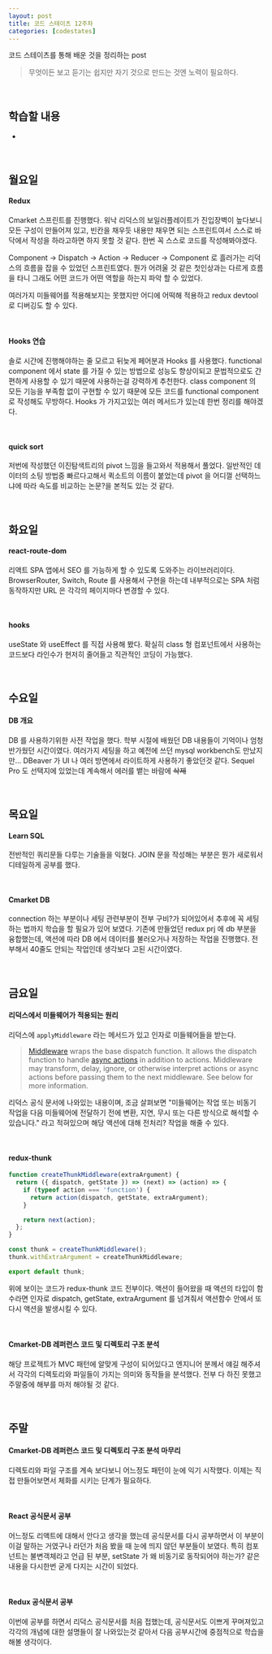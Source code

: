 ```yaml
---
layout: post
title: 코드 스테이츠 12주차
categories: [codestates]
---
```


코드 스테이츠를 통해 배운 것을 정리하는 post

> 무엇이든 보고 듣기는 쉽지만
> 자기 것으로 만드는 것엔 노력이 필요하다.

<br>

## 학습할 내용

- 

<br>

## 월요일

#### Redux

Cmarket 스프린트를 진행했다. 워낙 리덕스의 보일러플레이트가 진입장벽이 높다보니 모든 구성이 만들어져 있고, 빈칸을 채우듯 내용만 채우면 되는 스프린트여서 스스로 바닥에서 작성을 하라고하면 하지 못할 것 같다. 한번 꼭 스스로 코드를 작성해봐야겠다.

Component -> Dispatch -> Action -> Reducer -> Component 로 흘러가는 리덕스의 흐름을 잡을 수 있었던 스프린트였다. 뭔가 어려울 것  같은 첫인상과는 다르게 흐름을 타니 그래도 어떤 코드가 어떤 역할을 하는지 파악 할 수 있었다.

여러가지 미들웨어를 적용해보지는 못했지만 어디에 어떡해 적용하고 redux devtool 로 디버깅도 할 수 있다.

<br>

#### Hooks 연습

솔로 시간에 진행해야하는 줄 모르고 뒤늦게 페어분과 Hooks 를 사용했다. functional component 에서 state 를 가질 수 있는 방법으로 성능도 향상이되고 문법적으로도 간편하게 사용할 수 있기 때문에 사용하는걸 강력하게 추천한다. class component 의 모든 기능을 부족함 없이 구현할 수 있기 때문에 모든 코드를 functional component 로 작성해도 무방하다. Hooks 가 가지고있는 여러 메서드가 있는데 한번 정리를 해야겠다.

<br>

#### quick sort

저번에 작성했던 이진탐색트리의 pivot 느낌을 들고와서 적용해서 풀었다. 일반적인 데이터의 소팅 방법중 빠르다고해서 퀵소트의 이름이 붙었는데 pivot 을 어디껄 선택하느냐에 따라 속도를 비교하는 논문?을 본적도 있는 것 같다.

<br>

## 화요일

#### react-route-dom

리액트 SPA 앱에서 SEO 를 가능하게 할 수 있도록 도와주는 라이브러리이다. BrowserRouter, Switch, Route 를 사용해서 구현을 하는데 내부적으로는 SPA 처럼 동작하지만 URL 은 각각의 페이지마다 변경할 수 있다. 

<br>

#### hooks

useState 와 useEffect 를 직접 사용해 봤다. 확실히 class 형 컴포넌트에서 사용하는 코드보다 라인수가 현저히 줄어들고 직관적인 코딩이 가능했다.

<br>

## 수요일

#### DB 개요

DB 를 사용하기위한 사전 작업을 했다. 학부 시절에 배웠던 DB 내용들이 기억이나 엄청 반가웠던 시간이였다. 여러가지 세팅을 하고 예전에 쓰던 mysql workbench도 만났지만... DBeaver 가 UI 나 여러 방면에서 라이트하게 사용하기 좋았던것 같다. Sequel Pro 도 선택지에 있었는데 계속해서 에러를 뱉는 바람에 ~~삭제~~

<br>

## 목요일

#### Learn SQL

전반적인 쿼리문들 다루는 기술들을 익혔다. JOIN 문을 작성해는 부분은 뭔가 새로워서 디테일하게 공부를 했다.

<br>

#### Cmarket DB

connection 하는 부분이나 세팅 관련부분이 전부 구비?가 되어있어서 추후에 꼭 세팅하는 법까지 학습을 할 필요가 있어 보였다. 기존에 만들었던 redux prj 에 db 부분을 융합했는데, 액션에 따라 DB 에서 데이터를 불러오거나 저장하는 작업을 진행했다.  전부해서 40줄도 안되는 작업인데 생각보다 고된 시간이였다.

<br>

## 금요일

#### 리덕스에서 미들웨어가 적용되는 원리

리덕스에 `applyMiddleware` 라는 메서드가 있고 인자로 미들웨어들을 받는다. 

> [Middleware](https://redux.js.org/understanding/thinking-in-redux/glossary#middleware) wraps the base dispatch function. It allows the dispatch function to handle [async actions](https://redux.js.org/understanding/thinking-in-redux/glossary#async-action) in addition to actions. Middleware may transform, delay, ignore, or otherwise interpret actions or async actions before passing them to the next middleware. See below for more information.

리덕스 공식 문서에 나와있는 내용이며, 조금 살펴보면 "미들웨어는 작업 또는 비동기 작업을 다음 미들웨어에 전달하기 전에 변환, 지연, 무시 또는 다른 방식으로 해석할 수 있습니다." 라고 적혀있으며 해당 액션에 대해 전처리? 작업을 해줄 수 있다.

<br>

#### redux-thunk

```javascript
function createThunkMiddleware(extraArgument) {
  return ({ dispatch, getState }) => (next) => (action) => {
    if (typeof action === 'function') {
      return action(dispatch, getState, extraArgument);
    }

    return next(action);
  };
}

const thunk = createThunkMiddleware();
thunk.withExtraArgument = createThunkMiddleware;

export default thunk;
```

위에 보이는 코드가 redux-thunk 코드 전부이다. 액션이 들어왔을 때 액션의 타입이 함수라면 인자로 dispatch, getState, extraArgument 를 넘겨줘서 액션함수 안에서 또 다시 액션을 발생시킬 수 있다.

<br>

#### Cmarket-DB 레퍼런스 코드 및 디렉토리 구조 분석

해당 프로젝트가 MVC 패턴에 알맞게 구성이 되어있다고 엔지니어 분께서 얘길 해주셔서 각각의 디렉토리와 파일들이 가지는 의미와 동작들을 분석했다. 전부 다 하진 못했고 주말중에 해부를 마저 해야될 것 같다.

<br>

## 주말

#### Cmarket-DB 레퍼런스 코드 및 디렉토리 구조 분석 마무리

디렉토리와 파일 구조를 계속 보다보니 어느정도 패턴이 눈에 익기 시작했다. 이제는 직접 만들어보면서 체화를 시키는 단계가 필요하다.

<br>

#### React 공식문서 공부

어느정도 리액트에 대해서 안다고 생각을 했는데 공식문서를 다시 공부하면서 이 부분이 이걸 말하는 거였구나 라던가 처음 봤을 때 눈에 띄지 않던 부분들이 보였다. 특히 컴포넌트는 불변객체라고 언급 된 부분, setState 가 왜 비동기로 동작되어야 하는가? 같은 내용을 다시한번 굳게 다지는 시간이 되었다.

<br>

#### Redux 공식문서 공부

이번에 공부를 하면서 리덕스 공식문서를 처음 접했는데, 공식문서도 이쁘게 꾸며져있고 각각의 개념에 대한 설명들이 잘 나와있는것 같아서 다음 공부시간에 중점적으로 학습을 해볼 생각이다.

